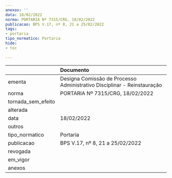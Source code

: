```yaml
---
anexos: ''
data: 18/02/2022
norma: PORTARIA Nº 7315/CRG, 18/02/2022
publicacao: BPS V.17, nº 8, 21 a 25/02/2022
tags:
- portaria
tipo_normatico: Portaria
hide: 
- toc 
 
---
```


|                    | Documento                                                               |
|:-------------------|:------------------------------------------------------------------------|
| ementa             | Designa Comissão de Processo Administrativo Disciplinar - Reinstauração |
| norma              | PORTARIA Nº 7315/CRG, 18/02/2022                                        |
| tornada_sem_efeito |                                                                         |
| alterada           |                                                                         |
| data               | 18/02/2022                                                              |
| outros             |                                                                         |
| tipo_normatico     | Portaria                                                                |
| publicacao         | BPS V.17, nº 8, 21 a 25/02/2022                                         |
| revogada           |                                                                         |
| em_vigor           |                                                                         |
| anexos             |                                                                         |